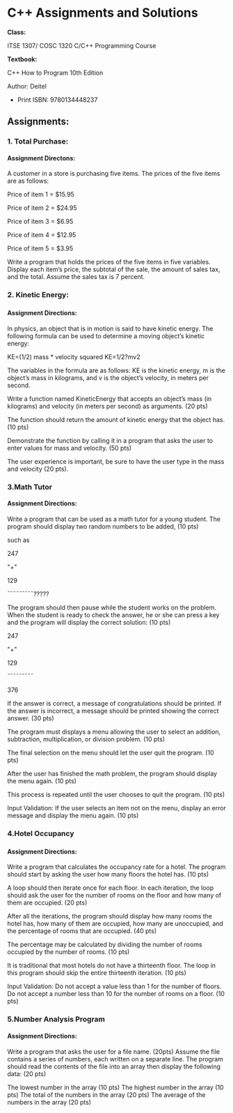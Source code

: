 # C++ Assignments and Solutions

<b>Class:</b>

ITSE 1307/ COSC 1320 C/C++ Programming Course 

<b>Textbook:</b>

C++ How to Program 10th Edition

Author: Deitel

* Print ISBN: 9780134448237

## Assignments:


<h3><b>1. Total Purchase:</b></h3>

<h4>Assignment Directons:</h4>

A customer in a store is purchasing five items. The prices of the five items are as follows:

Price of item 1 = $15.95

Price of item 2 = $24.95

Price of item 3 = $6.95

Price of item 4 = $12.95

Price of item 5 = $3.95

Write a program that holds the prices of the five items in five variables. 
Display each item’s price, the subtotal of the sale, the amount of sales tax, and the total. 
Assume the sales tax is 7 percent.




<h3><b>2. Kinetic Energy:</b><h3>

<h4>Assignment Directions:</h4>

In physics, an object that is in motion is said to have kinetic energy. The following formula can be used to determine a moving object’s kinetic energy:

KE=(1/2) mass * velocity squared        KE=1/2?mv2

The variables in the formula are as follows: KE is the kinetic energy, m is the object’s mass in kilograms, and v is the object’s velocity, in meters per second.

Write a function named KineticEnergy that accepts an object’s mass (in kilograms) and velocity (in meters per second) as arguments. (20 pts)

The function should return the amount of kinetic energy that the object has. (10 pts)

Demonstrate the function by calling it in a program that asks the user to enter values for mass and velocity. (50 pts)

The user experience is important, be sure to have the user type in the mass and velocity (20 pts).




<h3><b>3.Math Tutor</b></h3>

<h4>Assignment Directions:</h4>

Write a program that can be used as a math tutor for a young student. The program should display two random numbers to be added, (10 pts)

such as

247

"+"

129

¯¯¯¯¯¯¯¯¯?????

The program should then pause while the student works on the problem. When the student is ready to check the answer, he or she can press a key and the program will display the correct solution: (10 pts)

247

"+"

129

¯¯¯¯¯¯¯¯¯

376

If the answer is correct, a message of congratulations should be printed. If the answer is incorrect, a message should be printed showing the correct answer. (30 pts)

The program must displays a menu allowing the user to select an addition, subtraction, multiplication, or division problem. (10 pts)

The final selection on the menu should let the user quit the program. (10 pts)

After the user has finished the math problem, the program should display the menu again. (10 pts)

This process is repeated until the user chooses to quit the program. (10 pts)

Input Validation: If the user selects an item not on the menu, display an error message and display the menu again. (10 pts)




<h3><b>4.Hotel Occupancy</b><h3>

<h4>Assignment Directions:</h4>

Write a program that calculates the occupancy rate for a hotel. The program should start by asking the user how many floors the hotel has. (10 pts)

A loop should then iterate once for each floor. In each iteration, the loop should ask the user for the number of rooms on the floor and how many of them are occupied. (20 pts)

After all the iterations, the program should display how many rooms the hotel has, how many of them are occupied, how many are unoccupied, and the percentage of rooms that are occupied. (40 pts)

The percentage may be calculated by dividing the number of rooms occupied by the number of rooms. (10 pts)

 It is traditional that most hotels do not have a thirteenth floor. The loop in this program should skip the entire thirteenth iteration. (10 pts)

Input Validation: Do not accept a value less than 1 for the number of floors. Do not accept a number less than 10 for the number of rooms on a floor. (10 pts)




<h3><b>5.Number Analysis Program</b></h3>

<h4>Assignment Directions:</h4>

Write a program that asks the user for a file name. (20pts) Assume the file contains a series of numbers, each written on a separate line. The program should read the contents of the file into an array then display the following data: (20 pts)

The lowest number in the array (10 pts)
The highest number in the array (10 pts)
The total of the numbers in the array (20 pts)
The average of the numbers in the array (20 pts)
